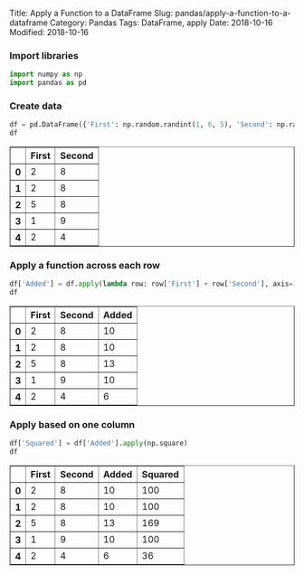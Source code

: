 Title: Apply a Function to a DataFrame
Slug: pandas/apply-a-function-to-a-dataframe
Category: Pandas
Tags: DataFrame, apply 
Date: 2018-10-16
Modified: 2018-10-16

### Import libraries


```python
import numpy as np
import pandas as pd
```

### Create data


```python
df = pd.DataFrame({'First': np.random.randint(1, 6, 5), 'Second': np.random.randint(4, 10, 5)})
df
```




<div>
<style scoped>
    .dataframe tbody tr th:only-of-type {
        vertical-align: middle;
    }

    .dataframe tbody tr th {
        vertical-align: top;
    }

    .dataframe thead th {
        text-align: right;
    }
</style>
<table border="1" class="dataframe">
  <thead>
    <tr style="text-align: right;">
      <th></th>
      <th>First</th>
      <th>Second</th>
    </tr>
  </thead>
  <tbody>
    <tr>
      <th>0</th>
      <td>2</td>
      <td>8</td>
    </tr>
    <tr>
      <th>1</th>
      <td>2</td>
      <td>8</td>
    </tr>
    <tr>
      <th>2</th>
      <td>5</td>
      <td>8</td>
    </tr>
    <tr>
      <th>3</th>
      <td>1</td>
      <td>9</td>
    </tr>
    <tr>
      <th>4</th>
      <td>2</td>
      <td>4</td>
    </tr>
  </tbody>
</table>
</div>



### Apply a function across each row


```python
df['Added'] = df.apply(lambda row: row['First'] + row['Second'], axis=1)
df
```




<div>
<style scoped>
    .dataframe tbody tr th:only-of-type {
        vertical-align: middle;
    }

    .dataframe tbody tr th {
        vertical-align: top;
    }

    .dataframe thead th {
        text-align: right;
    }
</style>
<table border="1" class="dataframe">
  <thead>
    <tr style="text-align: right;">
      <th></th>
      <th>First</th>
      <th>Second</th>
      <th>Added</th>
    </tr>
  </thead>
  <tbody>
    <tr>
      <th>0</th>
      <td>2</td>
      <td>8</td>
      <td>10</td>
    </tr>
    <tr>
      <th>1</th>
      <td>2</td>
      <td>8</td>
      <td>10</td>
    </tr>
    <tr>
      <th>2</th>
      <td>5</td>
      <td>8</td>
      <td>13</td>
    </tr>
    <tr>
      <th>3</th>
      <td>1</td>
      <td>9</td>
      <td>10</td>
    </tr>
    <tr>
      <th>4</th>
      <td>2</td>
      <td>4</td>
      <td>6</td>
    </tr>
  </tbody>
</table>
</div>



### Apply based on one column


```python
df['Squared'] = df['Added'].apply(np.square)
df
```




<div>
<style scoped>
    .dataframe tbody tr th:only-of-type {
        vertical-align: middle;
    }

    .dataframe tbody tr th {
        vertical-align: top;
    }

    .dataframe thead th {
        text-align: right;
    }
</style>
<table border="1" class="dataframe">
  <thead>
    <tr style="text-align: right;">
      <th></th>
      <th>First</th>
      <th>Second</th>
      <th>Added</th>
      <th>Squared</th>
    </tr>
  </thead>
  <tbody>
    <tr>
      <th>0</th>
      <td>2</td>
      <td>8</td>
      <td>10</td>
      <td>100</td>
    </tr>
    <tr>
      <th>1</th>
      <td>2</td>
      <td>8</td>
      <td>10</td>
      <td>100</td>
    </tr>
    <tr>
      <th>2</th>
      <td>5</td>
      <td>8</td>
      <td>13</td>
      <td>169</td>
    </tr>
    <tr>
      <th>3</th>
      <td>1</td>
      <td>9</td>
      <td>10</td>
      <td>100</td>
    </tr>
    <tr>
      <th>4</th>
      <td>2</td>
      <td>4</td>
      <td>6</td>
      <td>36</td>
    </tr>
  </tbody>
</table>
</div>


